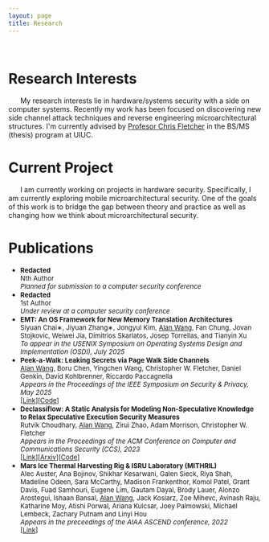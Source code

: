 ```yaml
---
layout: page
title: Research
---
```


<center>
<i class="fa fa-code-fork fa-5x" style="color: #000000;"></i>&nbsp;&nbsp;&nbsp; 
<i class="fa fa-code fa-5x" style="color: #000000;"></i>&nbsp;&nbsp;&nbsp; 
<i class="fa fa-codepen fa-5x" style="color: #000000;"></i>&nbsp;&nbsp;&nbsp; 
<i class="fa fa-microchip fa-5x" style="color: #000000;"></i>&nbsp;&nbsp;&nbsp; 
<i class="fa fa-file-code-o fa-5x" style="color: #000000;"></i>
</center>

# Research Interests 
&nbsp;&nbsp;&nbsp;&nbsp;&nbsp;&nbsp;My research interests lie in hardware/systems security with a side on computer systems. Recently my work has been focused on discovering new side channel attack techniques and reverse engineering microarchitectural structures. I'm currently advised by [Profesor Chris Fletcher](https://cwfletcher.github.io/) in the BS/MS (thesis) program at UIUC. 

# Current Project
&nbsp;&nbsp;&nbsp;&nbsp;&nbsp;&nbsp;I am currently working on projects in hardware security. Specifically, I am currently exploring mobile microarchitectural security. One of the goals of this work is to bridge the gap between theory and practice as well as changing how we think about microarchitectural security.

# Publications
* <font size="2"><b>Redacted</b><br>Nth Author<br><i>Planned for submission to a computer security conference</i></font>
* <font size="2"><b>Redacted</b><br>1st Author<br><i>Under review at a computer security conference</i></font>
* <font size="2"><b>EMT: An OS Framework for New Memory Translation Architectures</b><br>Siyuan Chai∗, Jiyuan Zhang∗, Jongyul Kim, <u>Alan Wang</u>, Fan Chung, Jovan Stojkovic, Weiwei Jia, Dimitrios Skarlatos, Josep Torrellas, and Tianyin Xu<br><i>To appear in the USENIX Symposium on Operating Systems Design and Implementation (OSDI), July 2025</i></font>
* <font size="2"><b>Peek-a-Walk: Leaking Secrets via Page Walk Side Channels</b><br><u>Alan Wang</u>, Boru Chen, Yingchen Wang, Christopher W. Fletcher, Daniel Genkin, David Kohlbrenner, Riccardo Paccagnella<br><i>Appears in the Proceedings of the IEEE Symposium on Security & Privacy, May 2025</i><br>[<a href="https://gofetch.fail/files/peek-a-walk.pdf" target="_blank">Link</a>][<a href="https://github.com/FPSG-UIUC/Peek-a-Walk" target="_blank">Code</a>]</font>
* <font size="2"><b>Declassiflow: A Static Analysis for Modeling Non-Speculative Knowledge to Relax Speculative Execution Security Measures</b><br>Rutvik Choudhary, <u>Alan Wang</u>, Zirui Zhao, Adam Morrison, Christopher W. Fletcher<br><i>Appears in the Proceedings of the ACM Conference on Computer and Communications Security (CCS), 2023</i><br>[<a href="https://dl.acm.org/doi/10.1145/3576915.3623065" target="_blank">Link</a>][<a href="https://arxiv.org/abs/2312.09336" target="_blank">Arxiv</a>][<a href="https://github.com/FPSG-UIUC/declassiflow" target="_blank">Code</a>]</font>
* <font size="2"><b>Mars Ice Thermal Harvesting Rig & ISRU Laboratory (MITHRIL)</b><br>Alec Auster, Ana Bojinov, Shikhar Kesarwani, Galen Sieck, Riya Shah, Madeline Odeen, Sara McCarthy, Madison Frankenthor, Komol Patel, Grant Davis, Fuad Samhouri, Eugene Lim, Gautam Dayal, Brody Lauer, Alonzo Arostegui, Ishaan Bansal, <u>Alan Wang</u>, Jack Kosiarz, Zoe Mihevc, Avinash Raju, Katharine Moy, Atishi Porwal, Ariana Kulcsar, Joey Palmowski, Michael Lembeck, Zachary Putnam and Linyi Hou<br><i>Appears in the preceedings of the AIAA ASCEND conference, 2022</i><br>[<a href="https://arc.aiaa.org/doi/10.2514/6.2022-4249" target="_blank">Link</a>]</font>
